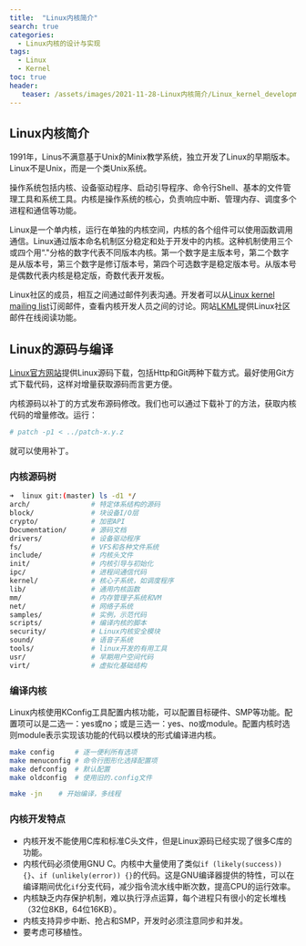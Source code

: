 ```yaml
---
title:  "Linux内核简介"
search: true
categories:
  - Linux内核的设计与实现
tags:
  - Linux
  - Kernel
toc: true
header:
   teaser: /assets/images/2021-11-28-Linux内核简介/Linux_kernel_development.jpg
---
```


## Linux内核简介

1991年，Linus不满意基于Unix的Minix教学系统，独立开发了Linux的早期版本。Linux不是Unix，而是一个类Unix系统。

操作系统包括内核、设备驱动程序、启动引导程序、命令行Shell、基本的文件管理工具和系统工具。内核是操作系统的核心，负责响应中断、管理内存、调度多个进程和通信等功能。

Linux是一个单内核，运行在单独的内核空间，内核的各个组件可以使用函数调用通信。Linux通过版本命名机制区分稳定和处于开发中的内核。这种机制使用三个或四个用“."分格的数字代表不同版本内核。第一个数字是主版本号，第二个数字是从版本号，第三个数字是修订版本号，第四个可选数字是稳定版本号。从版本号是偶数代表内核是稳定版，奇数代表开发板。

Linux社区的成员，相互之间通过邮件列表沟通。开发者可以从[Linux kernel mailing list](http://vger.kernel.org/)订阅邮件，查看内核开发人员之间的讨论。网站[LKML](https://lkml.org/)提供Linux社区邮件在线阅读功能。

## Linux的源码与编译

[Linux官方网站](https://www.kernel.org/)提供Linux源码下载，包括Http和Git两种下载方式。最好使用Git方式下载代码，这样对增量获取源码而言更方便。

内核源码以补丁的方式发布源码修改。我们也可以通过下载补丁的方法，获取内核代码的增量修改。运行：
```bash
# patch -p1 < ../patch-x.y.z
```
就可以使用补丁。

### 内核源码树

```bash
➜  linux git:(master) ls -d1 */
arch/               # 特定体系结构的源码
block/              # 块设备I/O层
crypto/             # 加密API
Documentation/      # 源码文档
drivers/            # 设备驱动程序
fs/                 # VFS和各种文件系统
include/            # 内核头文件
init/               # 内核引导与初始化
ipc/                # 进程间通信代码
kernel/             # 核心子系统，如调度程序
lib/                # 通用内核函数
mm/                 # 内存管理子系统和VM
net/                # 网络子系统
samples/            # 实例，示范代码
scripts/            # 编译内核的脚本
security/           # Linux内核安全模块
sound/              # 语音子系统
tools/              # linux开发的有用工具
usr/                # 早期用户空间代码
virt/               # 虚拟化基础结构
```

### 编译内核

Linux内核使用KConfig工具配置内核功能，可以配置目标硬件、SMP等功能。配置项可以是二选一：yes或no；或是三选一：yes、no或module。配置内核时选则module表示实现该功能的代码以模块的形式编译进内核。
```bash
make config     # 逐一便利所有选项
make menuconfig # 命令行图形化选择配置项
make defconfig  # 默认配置
make oldconfig  # 使用旧的.config文件

make -jn    # 开始编译，多线程
```

### 内核开发特点

* 内核开发不能使用C库和标准C头文件，但是Linux源码已经实现了很多C库的功能。
* 内核代码必须使用GNU C。内核中大量使用了类似`if (likely(success)) {}`、`if (unlikely(error)) {}`的代码。这是GNU编译器提供的特性，可以在编译期间优化`if`分支代码，减少指令流水线中断次数，提高CPU的运行效率。
* 内核缺乏内存保护机制，难以执行浮点运算，每个进程只有很小的定长堆栈（32位8KB，64位16KB）。
* 内核支持异步中断、抢占和SMP，开发时必须注意同步和并发。
* 要考虑可移植性。

